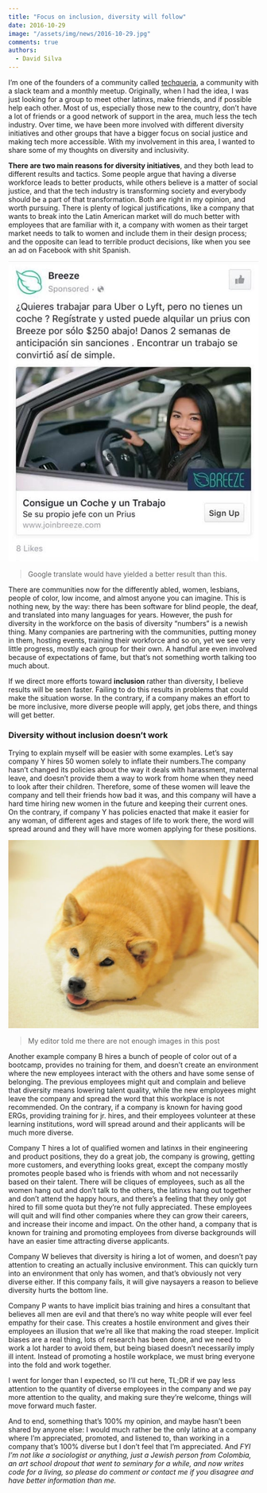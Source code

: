 ```yaml
---
title: "Focus on inclusion, diversity will follow"
date: 2016-10-29
image: "/assets/img/news/2016-10-29.jpg"
comments: true
authors:
  - David Silva
---
```


I’m one of the founders of a community called [techqueria](http://techqueria.org/), a community with a slack team and a monthly meetup. Originally, when I had the idea, I was just looking for a group to meet other latinxs, make friends, and if possible help each other. Most of us, especially those new to the country, don’t have a lot of friends or a good network of support in the area, much less the tech industry. Over time, we have been more involved with different diversity initiatives and other groups that have a bigger focus on social justice and making tech more accessible. With my involvement in this area, I wanted to share some of my thoughts on diversity and inclusivity.

**There are two main reasons for diversity initiatives**, and they both lead to different results and tactics. Some people argue that having a diverse workforce leads to better products, while others believe is a matter of social justice, and that the tech industry is transforming society and everybody should be a part of that transformation. Both are right in my opinion, and worth pursuing. There is plenty of logical justifications, like a company that wants to break into the Latin American market will do much better with employees that are familiar with it, a company with women as their target market needs to talk to women and include them in their design process; and the opposite can lead to terrible product decisions, like when you see an ad on Facebook with shit Spanish.

![Breeze Ad](/assets/img/news/2016-10-29/breeze-ad.jpeg)

> Google translate would have yielded a better result than this.

There are communities now for the differently abled, women, lesbians, people of color, low income, and almost anyone you can imagine. This is nothing new, by the way: there has been software for blind people, the deaf, and translated into many languages for years. However, the push for diversity in the workforce on the basis of diversity “numbers” is a newish thing. Many companies are partnering with the communities, putting money in them, hosting events, training their workforce and so on, yet we see very little progress, mostly each group for their own. A handful are even involved because of expectations of fame, but that’s not something worth talking too much about.

If we direct more efforts toward **inclusion** rather than diversity, I believe results will be seen faster. Failing to do this results in problems that could make the situation worse. In the contrary, if a company makes an effort to be more inclusive, more diverse people will apply, get jobs there, and things will get better.

### Diversity without inclusion doesn’t work

Trying to explain myself will be easier with some examples. Let’s say company Y hires 50 women solely to inflate their numbers.The company hasn’t changed its policies about the way it deals with harassment, maternal leave, and doesn’t provide them a way to work from home when they need to look after their children. Therefore, some of these women will leave the company and tell their friends how bad it was, and this company will have a hard time hiring new women in the future and keeping their current ones. On the contrary, if company Y has policies enacted that make it easier for any woman, of different ages and stages of life to work there, the word will spread around and they will have more women applying for these positions.

![Doggo](/assets/img/news/2016-10-29/doggo.jpeg)

> My editor told me there are not enough images in this post

Another example company B hires a bunch of people of color out of a bootcamp, provides no training for them, and doesn’t create an environment where the new employees interact with the others and have some sense of belonging. The previous employees might quit and complain and believe that diversity means lowering talent quality, while the new employees might leave the company and spread the word that this workplace is not recommended. On the contrary, if a company is known for having good ERGs, providing training for jr. hires, and their employees volunteer at these learning institutions, word will spread around and their applicants will be much more diverse.

Company T hires a lot of qualified women and latinxs in their engineering and product positions, they do a great job, the company is growing, getting more customers, and everything looks great, except the company mostly promotes people based who is friends with whom and not necessarily based on their talent. There will be cliques of employees, such as all the women hang out and don’t talk to the others, the latinxs hang out together and don’t attend the happy hours, and there’s a feeling that they only got hired to fill some quota but they’re not fully appreciated. These employees will quit and will find other companies where they can grow their careers, and increase their income and impact. On the other hand, a company that is known for training and promoting employees from diverse backgrounds will have an easier time attracting diverse applicants.

Company W believes that diversity is hiring a lot of women, and doesn’t pay attention to creating an actually inclusive environment. This can quickly turn into an environment that only has women, and that’s obviously not very diverse either. If this company fails, it will give naysayers a reason to believe diversity hurts the bottom line.

Company P wants to have implicit bias training and hires a consultant that believes all men are evil and that there’s no way white people will ever feel empathy for their case. This creates a hostile environment and gives their employees an illusion that we’re all like that making the road steeper. Implicit biases are a real thing, lots of research has been done, and we need to work a lot harder to avoid them, but being biased doesn’t necessarily imply ill intent. Instead of promoting a hostile workplace, we must bring everyone into the fold and work together.

I went for longer than I expected, so I’ll cut here, TL;DR if we pay less attention to the quantity of diverse employees in the company and we pay more attention to the quality, and making sure they’re welcome, things will move forward much faster.

And to end, something that’s 100% my opinion, and maybe hasn’t been shared by anyone else: I would much rather be the only latino at a company where I’m appreciated, promoted, and listened to, than working in a company that’s 100% diverse but I don’t feel that I’m appreciated. And _FYI I’m not like a sociologist or anything, just a Jewish person from Colombia, an art school dropout that went to seminary for a while, and now writes code for a living, so please do comment or contact me if you disagree and have better information than me._
